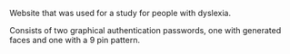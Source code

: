 Website that was used for a study for people with dyslexia.

Consists of two graphical authentication passwords, one with generated faces and one with a 9 pin pattern.
